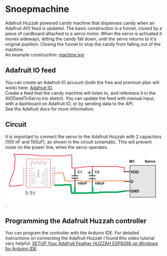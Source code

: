 # Snoepmachine
Adafruit Huzzah powered candy machine that dispenses candy when an Adafruit AIO feed is updated. 
The basic construction is a funnel, closed by a piece of cardboard attached to a servo motor. When the servo is activated it moves sideways, letting the candy fall down, until the servo returns to it's original position. Closing the funnel to stop the candy from falling out of the machine.  
An example construction: 
 [machine.jpg](https://github.com/n-athan/snoepmachine/blob/main/machine.jpg?raw=true) 

## Adafruit IO feed
You can create an Adafruit IO account (both the free and premium plan will work) here: [Adafruit IO](https://io.adafruit.com/).  
Create a feed that the candy machine will listen to, and reference it in the AIODeedToServo.ino sketch. 
You can update the feed with manual input, with a dashboard on Adafruit IO, or by sending data to the API.  
See the Adafruit docs for more information.

## Circuit
It is important to connect the servo to the Adafruit Huzzah with 2 capacitors (100 nF and 100uF), as shown in the circuit schematic. This will prevent noise on the power line, when the servo operates.  
![circuit.png](https://github.com/n-athan/snoepmachine/blob/main/circuit.png?raw=true). 

## Programming the Adafruit Huzzah controller
You can program the controller with the Arduino IDE. For detailed instructions on connecting the Adafruit Huzzah I found this video tutorial very helpful: [SETUP Your Adafruit Feather HUZZAH ESP8266 on Windows for Arduino IDE](https://www.youtube.com/watch?v=vAhQrldaWIY). 